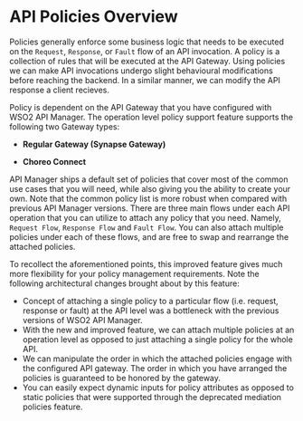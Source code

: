 # API Policies Overview

Policies generally enforce some business logic that needs to be executed on the `Request`, `Response`, or `Fault` flow of an API invocation. A policy is a collection of rules that will be executed at the API Gateway. Using policies we can make API invocations undergo slight behavioural modifications before reaching the backend. In a similar manner, we can modify the API response a client recieves.

Policy is dependent on the API Gateway that you have configured with WSO2 API Manager. The operation level policy support feature supports the following two Gateway types:

* **Regular Gateway (Synapse Gateway)**

* **Choreo Connect**

API Manager ships a default set of policies that cover most of the common use cases that you will need, while also giving you the ability to create your own. Note that the common policy list is more robust when compared with previous API Manager versions. There are three main flows under each API operation that you can utilize to attach any policy that you need. Namely, `Request Flow`, `Response Flow` and `Fault Flow`. You can also attach multiple policies under each of these flows, and are free to swap and rearrange the attached policies.

To recollect the aforementioned points, this improved feature gives much more flexibility for your policy management requirements. Note the following architectural changes brought about by this feature:

* Concept of attaching a single policy to a particular flow (i.e. request, response or fault) at the API level was a bottleneck with the previous versions of WSO2 API Manager.
* With the new and improved feature, we can attach multiple policies at an operation level as opposed to just attaching a single policy for the whole API.
* We can manipulate the order in which the attached policies engage with the configured API gateway. The order in which you have arranged the policies is guaranteed to be honored by the gateway.
* You can easily expect dynamic inputs for policy attributes as opposed to static policies that were supported through the deprecated mediation policies feature.

